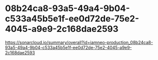 # 08b24ca8-93a5-49a4-9b04-c533a45b5e1f-ee0d72de-75e2-4045-a9e9-2c168dae2593
https://sonarcloud.io/summary/overall?id=iamneo-production_08b24ca8-93a5-49a4-9b04-c533a45b5e1f-ee0d72de-75e2-4045-a9e9-2c168dae2593
